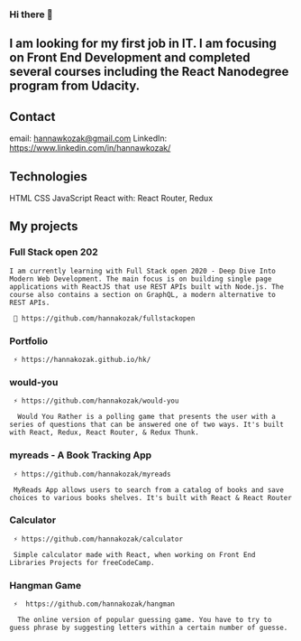 ### Hi there 👋

## I am looking for my first job in IT. I am focusing on Front End Development and completed several courses including the React Nanodegree program from Udacity.

## Contact
email: hannawkozak@gmail.com
LinkedIn: https://www.linkedin.com/in/hannawkozak/

## Technologies
HTML
CSS
JavaScript
React with: React Router, Redux

## My projects

### Full Stack open 202

    I am currently learning with Full Stack open 2020 - Deep Dive Into Modern Web Development. The main focus is on building single page applications with ReactJS that use REST APIs built with Node.js. The course also contains a section on GraphQL, a modern alternative to REST APIs.

     🔭 https://github.com/hannakozak/fullstackopen

### Portfolio
  
     ⚡ https://hannakozak.github.io/hk/
     
### would-you

     ⚡ https://github.com/hannakozak/would-you

      Would You Rather is a polling game that presents the user with a series of questions that can be answered one of two ways. It's built with React, Redux, React Router, & Redux Thunk.

### myreads - A Book Tracking App
     
     ⚡ https://github.com/hannakozak/myreads
     
     MyReads App allows users to search from a catalog of books and save choices to various books shelves. It's built with React & React Router
     
 ### Calculator
 
     ⚡ https://github.com/hannakozak/calculator
     
     Simple calculator made with React, when working on Front End Libraries Projects for freeCodeCamp.
     
 ### Hangman Game
 
     ⚡  https://github.com/hannakozak/hangman

      The online version of popular guessing game. You have to try to guess phrase by suggesting letters within a certain number of guesse.


